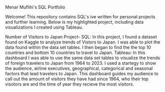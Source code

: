 Menar Muflihi's SQL Portfolio

Welcome! This repository contains SQL's ive written for personal projects and further learning. Below is my highlighted project, including data visualizations I created using Tableau. 

Number of Visitors to Japan Project-
SQL: In this project, I found a dataset found on Kaggle to analyze trends of Vistors to Japan. I was able to plot the data found within the data set tables. I then began to find the the top 10 countries and bottom 10 countries to travel to Japan. 
Tableau: In this dashboard I was able to use the same data set tables to visualize the trends of foreign travelers to Japan from 1964 to 2023. I used a startegy to show the audience, airline executives, geographical, categorical and seasonal factors that lead travelers to Japan. This dashboard guides my audience to call out the amount of visitors they have had since 1964, who their top visotors are and the time of year they recieve the most visitors. 



